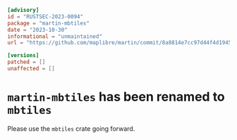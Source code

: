 ```toml
[advisory]
id = "RUSTSEC-2023-0094"
package = "martin-mbtiles"
date = "2023-10-30"
informational = "unmaintained"
url = "https://github.com/maplibre/martin/commit/8a8814e7cc97d44f4d194586b3e9deb904c99488"

[versions]
patched = []
unaffected = []
```

# `martin-mbtiles` has been renamed to `mbtiles`

Please use the `mbtiles` crate going forward.
